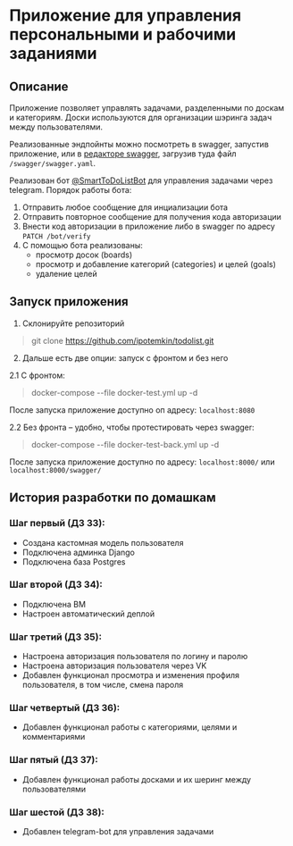 # Приложение для управления персональными и рабочими заданиями

## Описание

Приложение позволяет управлять задачами, разделенными по доскам и категориям.
Доски используются для организации шэринга задач между пользователями.

Реализованные эндпойнты можно посмотреть в swagger, запустив приложение, или в [редакторе swagger](https://editor.swagger.io/), загрузив туда файл ``/swagger/swagger.yaml``.

Реализован бот [@SmartToDoListBot](https://t.me/SmartToDoListBot) для управления задачами через telegram.
Порядок работы бота:
1. Отправить любое сообщение для инциализации бота
2. Отправить повторное сообщение для получения кода авторизации
3. Внести код авторизации в приложение либо в swagger по адресу ``PATCH /bot/verify``
4. С помощью бота реализованы:
   - просмотр досок (boards)
   - просмотр и добавление категорий (categories) и целей (goals)
   - удаление целей

## Запуск приложения

1. Склонируйте репозиторий 

>git clone https://github.com/ipotemkin/todolist.git

2. Дальше есть две опции: запуск с фронтом и без него

2.1 С фронтом:

>docker-compose --file docker-test.yml up -d

После запуска приложение доступно оп адресу: ```localhost:8080```

2.2 Без фронта – удобно, чтобы протестировать через swagger:

>docker-compose --file docker-test-back.yml up -d

После запуска приложение доступно по адресу: ```localhost:8000/``` или ```localhost:8000/swagger/```

## История разработки по домашкам
### Шаг первый (ДЗ 33):

- Создана кастомная модель пользователя
- Подключена админка Django
- Подключена база Postgres

### Шаг второй (ДЗ 34):

- Подключена ВМ
- Настроен автоматический деплой

### Шаг третий (ДЗ 35):

- Настроена авторизация пользователя по логину и паролю
- Настроена авторизация пользователя через VK
- Добавлен функционал просмотра и изменения профиля пользователя, в том числе, смена пароля


### Шаг четвертый (ДЗ 36):

- Добавлен функционал работы с категориями, целями и комментариями


### Шаг пятый (ДЗ 37):

- Добавлен функционал работы досками и их шеринг между пользователями

### Шаг шестой (ДЗ 38):

- Добавлен telegram-bot для управления задачами

